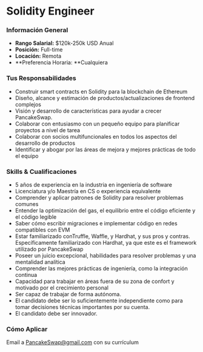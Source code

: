 # Solidity Engineer

### **Información General**

* **Rango Salarial:** $120k-250k USD Anual
* **Posición:** Full-time
* **Locación:** Remota
* **Preferencia Horaria: **Cualquiera

### Tus Responsabilidades

* Construir smart contracts en Solidity para la blockchain de Ethereum&#x20;
* Diseño, alcance y estimación de productos/actualizaciones de frontend complejos
* Visión y desarrollo de características para ayudar a crecer PancakeSwap.
* Colaborar con entusiasmo con un pequeño equipo para planificar proyectos a nivel de tarea
* Colaborar con socios multifuncionales en todos los aspectos del desarrollo de productos
* Identificar y abogar por las áreas de mejora y mejores prácticas de todo el equipo

### Skills & Cualificaciones

* 5 años de experiencia en la industria en ingeniería de software
* Licenciatura y/o Maestría en CS o experiencia equivalente
* Comprender y aplicar patrones de Solidity para resolver problemas comunes
* Entender la optimización del gas, el equilibrio entre el código eficiente y el código legible
* Saber cómo escribir migraciones e implementar código en redes compatibles con EVM
* Estar familiarizado conTruffle, Waffle, y Hardhat, y sus pros y contras. Específicamente familiarizado con Hardhat, ya que este es el framework utilizado por PancakeSwap
* Poseer un juicio excepcional, habilidades para resolver problemas y una mentalidad analítica
* Comprender las mejores prácticas de ingeniería, como la integración continua
* Capacidad para trabajar en áreas fuera de su zona de confort y motivado por el crecimiento personal
* Ser capaz de trabajar de forma autónoma.
* El candidato debe ser lo suficientemente independiente como para tomar decisiones técnicas importantes por su cuenta.
* El candidato debe ser innovador.

### Cómo Aplicar

Email a PancakeSwap@gmail.com con su currículum
